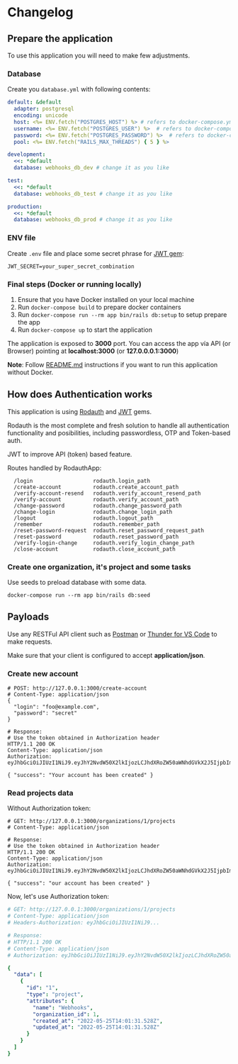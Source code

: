 # Changelog 

## Prepare the application 

To use this application you will need to make few adjustments.

### Database

Create you `database.yml` with following contents:

```yaml
default: &default
  adapter: postgresql
  encoding: unicode
  host: <%= ENV.fetch("POSTGRES_HOST") %> # refers to docker-compose.yml variables
  username: <%= ENV.fetch("POSTGRES_USER") %>  # refers to docker-compose.yml variables
  password: <%= ENV.fetch("POSTGRES_PASSWORD") %>  # refers to docker-compose.yml variables
  pool: <%= ENV.fetch("RAILS_MAX_THREADS") { 5 } %>

development:
  <<: *default
  database: webhooks_db_dev # change it as you like

test:
  <<: *default
  database: webhooks_db_test # change it as you like

production:
  <<: *default
  database: webhooks_db_prod # change it as you like
```

### ENV file

Create `.env` file and place some secret phrase for [JWT gem](https://github.com/jwt/ruby-jwt):

```
JWT_SECRET=your_super_secret_combination
```

### Final steps (Docker or running locally)

1. Ensure that you have Docker installed on your local machine
2. Run `docker-compose build` to prepare docker containers
3. Run `docker-compose run --rm app bin/rails db:setup` to setup prepare the app
4. Run `docker-compose up` to start the application

The application is exposed to **3000** port. You can access the app vía API (or Browser) pointing at **localhost:3000** (or **127.0.0.0.1:3000**)

**Note**: Follow [README.md](README.md) instructions if you want to run this application without Docker.

## How does Authentication works 

This application is using [Rodauth](https://github.com/janko/rodauth-rails) and [JWT](https://github.com/jwt/ruby-jwt) gems. 

Rodauth is the most complete and fresh solution to handle all authentication functionality and posibilities, including passwordless, OTP and Token-based auth.

JWT to improve API (token) based feature.

Routes handled by RodauthApp:

```
  /login                   rodauth.login_path
  /create-account          rodauth.create_account_path
  /verify-account-resend   rodauth.verify_account_resend_path
  /verify-account          rodauth.verify_account_path
  /change-password         rodauth.change_password_path
  /change-login            rodauth.change_login_path
  /logout                  rodauth.logout_path
  /remember                rodauth.remember_path
  /reset-password-request  rodauth.reset_password_request_path
  /reset-password          rodauth.reset_password_path
  /verify-login-change     rodauth.verify_login_change_path
  /close-account           rodauth.close_account_path
```

### Create one organization, it's project and some tasks

Use seeds to preload database with some data.

```
docker-compose run --rm app bin/rails db:seed
```

## Payloads

Use any RESTFul API client such as [Postman](https://www.postman.com) or [Thunder for VS Code](https://www.thunderclient.com) to make requests.

Make sure that your client is configured to accept **application/json**. 

### Create new account

```
# POST: http://127.0.0.1:3000/create-account
# Content-Type: application/json
{
  "login": "foo@example.com",
  "password": "secret"
}

# Response:
# Use the token obtained in Authorization header
HTTP/1.1 200 OK
Content-Type: application/json
Authorization: eyJhbGciOiJIUzI1NiJ9.eyJhY2NvdW50X2lkIjozLCJhdXRoZW50aWNhdGVkX2J5IjpbImF1dG9sb2d...

{ "success": "Your account has been created" }
```

### Read projects data

Without Authorization token:

```
# GET: http://127.0.0.1:3000/organizations/1/projects
# Content-Type: application/json

# Response:
# Use the token obtained in Authorization header
HTTP/1.1 200 OK
Content-Type: application/json
Authorization: eyJhbGciOiJIUzI1NiJ9.eyJhY2NvdW50X2lkIjozLCJhdXRoZW50aWNhdGVkX2J5IjpbImF1dG9sb2d...

{ "success": "our account has been created" }
```

Now, let's use Authorization token:

```yaml
# GET: http://127.0.0.1:3000/organizations/1/projects
# Content-Type: application/json
# Headers-Authorization: eyJhbGciOiJIUzI1NiJ9...

# Response:
# HTTP/1.1 200 OK
# Content-Type: application/json
# Authorization: eyJhbGciOiJIUzI1NiJ9.eyJhY2NvdW50X2lkIjozLCJhdXRoZW50aWNhdGVkX2J5IjpbImF1dG9sb2d...

{
  "data": [
    {
      "id": "1",
      "type": "project",
      "attributes": {
        "name": "Webhooks",
        "organization_id": 1,
        "created_at": "2022-05-25T14:01:31.528Z",
        "updated_at": "2022-05-25T14:01:31.528Z"
      }
    }
  ]
}
```